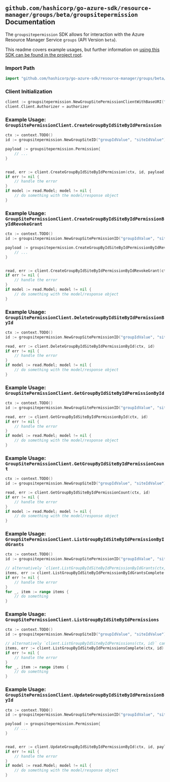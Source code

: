 
## `github.com/hashicorp/go-azure-sdk/resource-manager/groups/beta/groupsitepermission` Documentation

The `groupsitepermission` SDK allows for interaction with the Azure Resource Manager Service `groups` (API Version `beta`).

This readme covers example usages, but further information on [using this SDK can be found in the project root](https://github.com/hashicorp/go-azure-sdk/tree/main/docs).

### Import Path

```go
import "github.com/hashicorp/go-azure-sdk/resource-manager/groups/beta/groupsitepermission"
```


### Client Initialization

```go
client := groupsitepermission.NewGroupSitePermissionClientWithBaseURI("https://management.azure.com")
client.Client.Authorizer = authorizer
```


### Example Usage: `GroupSitePermissionClient.CreateGroupByIdSiteByIdPermission`

```go
ctx := context.TODO()
id := groupsitepermission.NewGroupSiteID("groupIdValue", "siteIdValue")

payload := groupsitepermission.Permission{
	// ...
}


read, err := client.CreateGroupByIdSiteByIdPermission(ctx, id, payload)
if err != nil {
	// handle the error
}
if model := read.Model; model != nil {
	// do something with the model/response object
}
```


### Example Usage: `GroupSitePermissionClient.CreateGroupByIdSiteByIdPermissionByIdRevokeGrant`

```go
ctx := context.TODO()
id := groupsitepermission.NewGroupSitePermissionID("groupIdValue", "siteIdValue", "permissionIdValue")

payload := groupsitepermission.CreateGroupByIdSiteByIdPermissionByIdRevokeGrantRequest{
	// ...
}


read, err := client.CreateGroupByIdSiteByIdPermissionByIdRevokeGrant(ctx, id, payload)
if err != nil {
	// handle the error
}
if model := read.Model; model != nil {
	// do something with the model/response object
}
```


### Example Usage: `GroupSitePermissionClient.DeleteGroupByIdSiteByIdPermissionById`

```go
ctx := context.TODO()
id := groupsitepermission.NewGroupSitePermissionID("groupIdValue", "siteIdValue", "permissionIdValue")

read, err := client.DeleteGroupByIdSiteByIdPermissionById(ctx, id)
if err != nil {
	// handle the error
}
if model := read.Model; model != nil {
	// do something with the model/response object
}
```


### Example Usage: `GroupSitePermissionClient.GetGroupByIdSiteByIdPermissionById`

```go
ctx := context.TODO()
id := groupsitepermission.NewGroupSitePermissionID("groupIdValue", "siteIdValue", "permissionIdValue")

read, err := client.GetGroupByIdSiteByIdPermissionById(ctx, id)
if err != nil {
	// handle the error
}
if model := read.Model; model != nil {
	// do something with the model/response object
}
```


### Example Usage: `GroupSitePermissionClient.GetGroupByIdSiteByIdPermissionCount`

```go
ctx := context.TODO()
id := groupsitepermission.NewGroupSiteID("groupIdValue", "siteIdValue")

read, err := client.GetGroupByIdSiteByIdPermissionCount(ctx, id)
if err != nil {
	// handle the error
}
if model := read.Model; model != nil {
	// do something with the model/response object
}
```


### Example Usage: `GroupSitePermissionClient.ListGroupByIdSiteByIdPermissionByIdGrants`

```go
ctx := context.TODO()
id := groupsitepermission.NewGroupSitePermissionID("groupIdValue", "siteIdValue", "permissionIdValue")

// alternatively `client.ListGroupByIdSiteByIdPermissionByIdGrants(ctx, id)` can be used to do batched pagination
items, err := client.ListGroupByIdSiteByIdPermissionByIdGrantsComplete(ctx, id)
if err != nil {
	// handle the error
}
for _, item := range items {
	// do something
}
```


### Example Usage: `GroupSitePermissionClient.ListGroupByIdSiteByIdPermissions`

```go
ctx := context.TODO()
id := groupsitepermission.NewGroupSiteID("groupIdValue", "siteIdValue")

// alternatively `client.ListGroupByIdSiteByIdPermissions(ctx, id)` can be used to do batched pagination
items, err := client.ListGroupByIdSiteByIdPermissionsComplete(ctx, id)
if err != nil {
	// handle the error
}
for _, item := range items {
	// do something
}
```


### Example Usage: `GroupSitePermissionClient.UpdateGroupByIdSiteByIdPermissionById`

```go
ctx := context.TODO()
id := groupsitepermission.NewGroupSitePermissionID("groupIdValue", "siteIdValue", "permissionIdValue")

payload := groupsitepermission.Permission{
	// ...
}


read, err := client.UpdateGroupByIdSiteByIdPermissionById(ctx, id, payload)
if err != nil {
	// handle the error
}
if model := read.Model; model != nil {
	// do something with the model/response object
}
```
